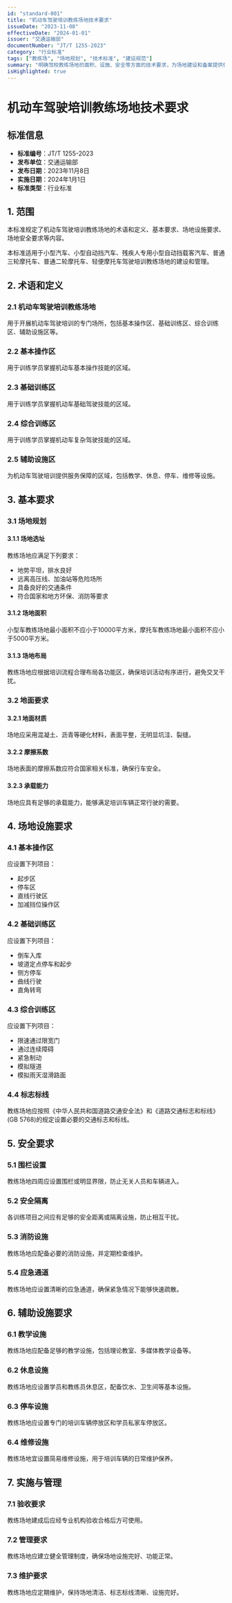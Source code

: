 ```yaml
---
id: "standard-001"
title: "机动车驾驶培训教练场地技术要求"
issueDate: "2023-11-08"
effectiveDate: "2024-01-01"
issuer: "交通运输部"
documentNumber: "JT/T 1255-2023"
category: "行业标准"
tags: ["教练场", "场地规划", "技术标准", "建设规范"]
summary: "明确驾校教练场地的面积、设施、安全等方面的技术要求，为场地建设和备案提供依据。"
isHighlighted: true
---
```


# 机动车驾驶培训教练场地技术要求

## 标准信息

- **标准编号**：JT/T 1255-2023
- **发布单位**：交通运输部
- **发布日期**：2023年11月8日
- **实施日期**：2024年1月1日
- **标准类型**：行业标准

## 1. 范围

本标准规定了机动车驾驶培训教练场地的术语和定义、基本要求、场地设施要求、场地安全要求等内容。

本标准适用于小型汽车、小型自动挡汽车、残疾人专用小型自动挡载客汽车、普通三轮摩托车、普通二轮摩托车、轻便摩托车驾驶培训教练场地的建设和管理。

## 2. 术语和定义

### 2.1 机动车驾驶培训教练场地
用于开展机动车驾驶培训的专门场所，包括基本操作区、基础训练区、综合训练区、辅助设施区等。

### 2.2 基本操作区
用于训练学员掌握机动车基本操作技能的区域。

### 2.3 基础训练区
用于训练学员掌握机动车基础驾驶技能的区域。

### 2.4 综合训练区
用于训练学员掌握机动车复杂驾驶技能的区域。

### 2.5 辅助设施区
为机动车驾驶培训提供服务保障的区域，包括教学、休息、停车、维修等设施。

## 3. 基本要求

### 3.1 场地规划

#### 3.1.1 场地选址
教练场地应满足下列要求：
- 地势平坦，排水良好
- 远离高压线、加油站等危险场所
- 具备良好的交通条件
- 符合国家和地方环保、消防等要求

#### 3.1.2 场地面积
小型车教练场地最小面积不应小于10000平方米，摩托车教练场地最小面积不应小于5000平方米。

#### 3.1.3 场地布局
教练场地应根据培训流程合理布局各功能区，确保培训活动有序进行，避免交叉干扰。

### 3.2 地面要求

#### 3.2.1 地面材质
场地应采用混凝土、沥青等硬化材料，表面平整，无明显坑洼、裂缝。

#### 3.2.2 摩擦系数
场地表面的摩擦系数应符合国家相关标准，确保行车安全。

#### 3.2.3 承载能力
场地应具有足够的承载能力，能够满足培训车辆正常行驶的需要。

## 4. 场地设施要求

### 4.1 基本操作区

应设置下列项目：
- 起步区
- 停车区
- 直线行驶区
- 加减挡位操作区

### 4.2 基础训练区

应设置下列项目：
- 倒车入库
- 坡道定点停车和起步
- 侧方停车
- 曲线行驶
- 直角转弯

### 4.3 综合训练区

应设置下列项目：
- 限速通过限宽门
- 通过连续障碍
- 紧急制动
- 模拟隧道
- 模拟雨天湿滑路面

### 4.4 标志标线

教练场地应按照《中华人民共和国道路交通安全法》和《道路交通标志和标线》(GB 5768)的规定设置必要的交通标志和标线。

## 5. 安全要求

### 5.1 围栏设置
教练场地四周应设置围栏或明显界限，防止无关人员和车辆进入。

### 5.2 安全隔离
各训练项目之间应有足够的安全距离或隔离设施，防止相互干扰。

### 5.3 消防设施
教练场地应配备必要的消防设施，并定期检查维护。

### 5.4 应急通道
教练场地应设置清晰的应急通道，确保紧急情况下能够快速疏散。

## 6. 辅助设施要求

### 6.1 教学设施
教练场地应配备足够的教学设施，包括理论教室、多媒体教学设备等。

### 6.2 休息设施
教练场地应设置学员和教练员休息区，配备饮水、卫生间等基本设施。

### 6.3 停车设施
教练场地应设置专门的培训车辆停放区和学员私家车停放区。

### 6.4 维修设施
教练场地宜设置简易维修设施，用于培训车辆的日常维护保养。

## 7. 实施与管理

### 7.1 验收要求
教练场地建成后应经专业机构验收合格后方可使用。

### 7.2 管理要求
教练场地应建立健全管理制度，确保场地设施完好、功能正常。

### 7.3 维护要求
教练场地应定期维护，保持场地清洁、标志标线清晰、设施完好。 